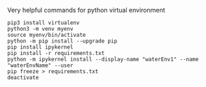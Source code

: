 Very helpful commands for python virtual environment
```
pip3 install virtualenv
python3 -m venv myenv
source myenv/bin/activate
python -m pip install --upgrade pip
pip install ipykernel
pip install -r requirements.txt
python -m ipykernel install --display-name "waterEnv1" --name "waterEnvName" --user
pip freeze > requirements.txt
deactivate
```
